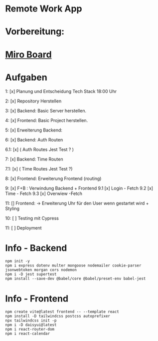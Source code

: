 # Remote Work App

# Vorbereitung:

# [Miro Board](https://miro.com/app/board/uXjVKvkp0IU=/)

# Aufgaben

1: [x] Planung und Entscheidung Tech Stack 18:00 Uhr

2: [x] Repository Herstellen

3: [x] Backend: Basic Server herstellen.

4: [x] Frontend: Basic Project herstellen.

5: [x] Erweiterung Backend:

6: [x] Backend: Auth Routen

6.1: [x] ( Auth Routes Jest Test ? )

7: [x] Backend: Time Routen

7.1: [x] ( Time Routes Jest Test ?)

8: [x] Frontend: Erweiterung Frontend (routing)

9: [x] F+B : Verwindung Backend + Frontend
    9.1 [x] Login - Fetch
    9.2 [x] Time - Fetch
    9.3 [x] Overwiew -Fetch

11: [] Frontend: -> Erweiterung Uhr für den User wenn gestartet wird + Styling

10: [ ] Testing mit Cypress

11: [ ] Deployment

# Info - Backend

```
npm init -y
npm i express dotenv multer mongoose nodemailer cookie-parser jsonwebtoken morgan cors nodemon
npm i -D jest supertest
npm install --save-dev @babel/core @babel/preset-env babel-jest

```

# Info - Frontend

```
npm create vite@latest frontend -- --template react
npm install -D tailwindcss postcss autoprefixer
npx tailwindcss init -p
npm i -D daisyui@latest
npm i react-router-dom
npm i react-calendar

```
